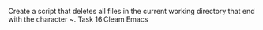 Create a script that deletes all files in the current working directory that end with the character ~.
Task 16.Cleam Emacs

